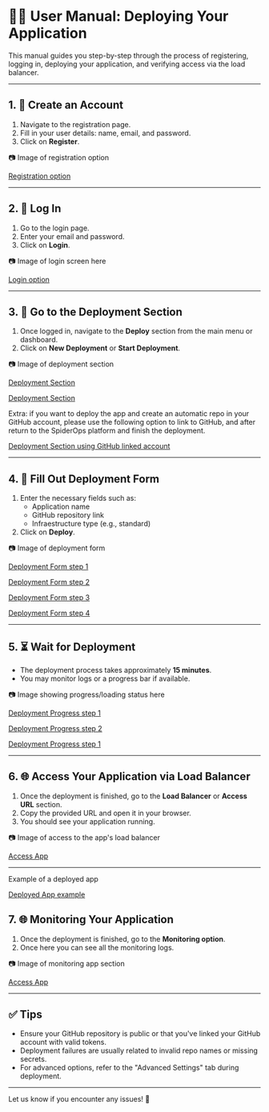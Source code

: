 
# 🧑‍💻 User Manual: Deploying Your Application

This manual guides you step-by-step through the process of registering, logging in, deploying your application, and verifying access via the load balancer.

---

## 1. 📝 Create an Account

1. Navigate to the registration page.
2. Fill in your user details: name, email, and password.
3. Click on **Register**.

📷 Image of registration option

[Registration option](assets/images/r1.2.png)


---

## 2. 🔐 Log In

1. Go to the login page.
2. Enter your email and password.
3. Click on **Login**.

📷 Image of login screen here

[Login option](assets/images/r1.1.png)


---

## 3. 🚀 Go to the Deployment Section

1. Once logged in, navigate to the **Deploy** section from the main menu or dashboard.
2. Click on **New Deployment** or **Start Deployment**.

📷 Image of deployment section 

[Deployment Section](assets/images/d1.png)

[Deployment Section](assets/images/d1.1.png)


Extra: if you want to deploy the app and create an automatic repo in your GitHub account, please
use the following option to link to GitHub, and after return to the SpiderOps platform and finish the deployment.

[Deployment Section using GitHub linked account](assets/images/d.20.png)

---

## 4. 🧾 Fill Out Deployment Form

1. Enter the necessary fields such as:
    - Application name
    - GitHub repository link
    - Infraestructure type (e.g., standard)
2. Click on **Deploy**.

📷 Image of deployment form 

[Deployment Form step 1](assets/images/d1.2.png)

[Deployment Form step 2](assets/images/d1.3.png)

[Deployment Form step 3](assets/images/d1.4.png)

[Deployment Form step 4](assets/images/d.15.png)

---

## 5. ⏳ Wait for Deployment

- The deployment process takes approximately **15 minutes**.
- You may monitor logs or a progress bar if available.

📷 Image showing progress/loading status here

[Deployment Progress step 1](assets/images/d.16.png)

[Deployment Progress step 2](assets/images/d.17.png)

[Deployment Progress step 1](assets/images/d.18.png)

---

## 6. 🌐 Access Your Application via Load Balancer

1. Once the deployment is finished, go to the **Load Balancer** or **Access URL** section.
2. Copy the provided URL and open it in your browser.
3. You should see your application running.

📷 Image of access to the app's load balancer 

[Access App](assets/images/d.19.png)

---


Example of a deployed app

[Deployed App example](assets/images/d.21.png)


## 7. 🌐 Monitoring Your Application 

1. Once the deployment is finished, go to the **Monitoring option**.
2. Once here you can see all the monitoring logs.


📷 Image of monitoring app section 

[Access App](assets/images/m.1.png)

---


## ✅ Tips

- Ensure your GitHub repository is public or that you've linked your GitHub account with valid tokens.
- Deployment failures are usually related to invalid repo names or missing secrets.
- For advanced options, refer to the "Advanced Settings" tab during deployment.

---

Let us know if you encounter any issues! 🚀
